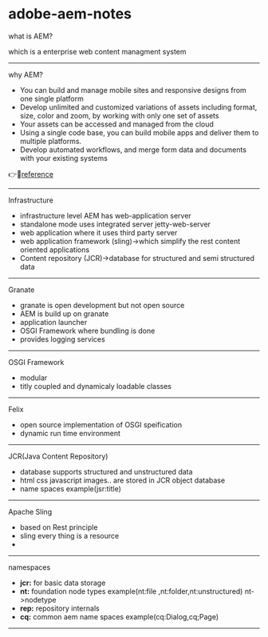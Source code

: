 # adobe-aem-notes

what is AEM?

which is a enterprise web content managment system

---

why AEM?

 - You can build and manage mobile sites and responsive designs from one single platform
 - Develop unlimited and customized variations of assets including format, size, color and zoom, by working with only one set of assets
 - Your assets can be accessed and managed from the cloud
 - Using a single code base, you can build mobile apps and deliver them to multiple platforms.
 - Develop automated workflows, and merge form data and documents with your existing systems

:point_right::mag_right:[reference](https://blog.3sharecorp.com/why-adobe-experience-manager-aem-for-your-web-content-management-system)

---

Infrastructure
- infrastructure level AEM has web-application server
- standalone mode uses integrated server jetty-web-server
- web application where it uses third party server
- web application framework (sling)->which simplify the rest content oriented applications
- Content repository (JCR)->database for structured and semi structured data

---

Granate
- granate is open development but not open source
- AEM is build up on granate
- application launcher
- OSGI Framework where bundling is done
- provides logging services 

---

OSGI Framework
- modular 
- titly coupled and dynamicaly loadable classes 

---

Felix
- open source implementation of OSGI speification
- dynamic run time environment

---

JCR(Java Content Repository)
- database supports structured and unstructured data 
- html css javascript images.. are stored in JCR object database
- name spaces example(jsr:title)

---

Apache Sling
- based on Rest principle
- sling every thing is a resource
- 

---

namespaces

- **jcr:** for basic data storage
- **nt:** foundation node types  example(nt:file ,nt:folder,nt:unstructured) nt->nodetype
- **rep:** repository internals
- **cq:** common aem name spaces example(cq:Dialog,cq;Page)

---





